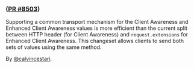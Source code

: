 ###  ([PR #8503](https://github.com/apollographql/router/pull/8503))

Supporting a common transport mechanism for the Client Awareness and Enhanced Client Awareness values is more efficient than the current split between HTTP header (for Client Awareness) and `request.extensions` for Enhanced Client Awareness. This changeset allows clients to send both sets of values using the same method.

By [@calvincestari](https://github.com/calvincestari).
